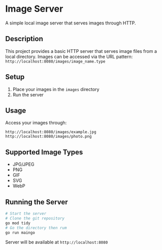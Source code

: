 # Image Server

A simple local image server that serves images through HTTP.

## Description

This project provides a basic HTTP server that serves image files from a local directory. Images can be accessed via the URL pattern: `http://localhost:8080/images/image_name.type`

## Setup

1. Place your images in the `images` directory
2. Run the server

## Usage

Access your images through:
```
http://localhost:8080/images/example.jpg
http://localhost:8080/images/photo.png
```

## Supported Image Types

- JPG/JPEG
- PNG
- GIF
- SVG
- WebP

## Running the Server

```bash
# Start the server
# Clone the git repository
go mod tidy
# Go the directory then rum 
go run maingo
```

Server will be available at `http://localhost:8080`